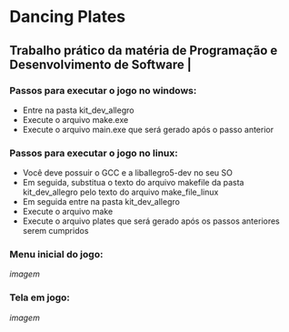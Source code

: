 # Dancing Plates
## Trabalho prático da matéria de Programação e Desenvolvimento de Software |

### Passos para executar o jogo no windows:
- Entre na pasta kit_dev_allegro
- Execute o arquivo make.exe
- Execute o arquivo main.exe que será gerado após o passo anterior

### Passos para executar o jogo no linux:
- Você deve possuir o GCC e a liballegro5-dev no seu SO
- Em seguida, substitua o texto do arquivo makefile da pasta kit_dev_allegro pelo texto do arquivo make_file_linux
- Em seguida entre na pasta kit_dev_allegro
- Execute o arquivo make
- Execute o arquivo plates que será gerado após os passos anteriores serem cumpridos

### Menu inicial do jogo:
*imagem*

### Tela em jogo:
*imagem*
